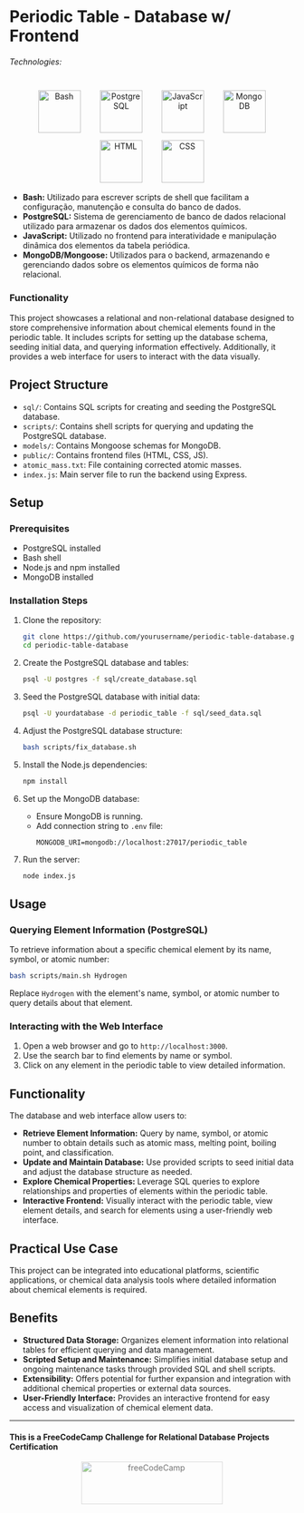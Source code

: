 # Periodic Table - Database w/ Frontend

###### Technologies:
<p align="center">
<img src="https://img.icons8.com/color/75/000000/console.png" width="75" height="75" alt="Bash" style="margin: 10px 15px 0 15px;" />
<img src="https://raw.githubusercontent.com/danielcranney/readme-generator/main/public/icons/skills/postgresql-colored.svg" width="75" height="75" alt="PostgreSQL" style="margin: 10px 15px 0 15px;" />
<img src="https://img.icons8.com/color/75/000000/javascript.png" width="75" height="75" alt="JavaScript" style="margin: 10px 15px 0 15px;" />
<img src="https://img.icons8.com/color/75/000000/mongodb.png" width="75" height="75" alt="MongoDB" style="margin: 10px 15px 0 15px;" />
<img src="https://img.icons8.com/color/75/000000/html-5.png" width="75" height="75" alt="HTML" style="margin: 10px 15px 0 15px;" />
<img src="https://img.icons8.com/color/75/000000/css3.png" width="75" height="75" alt="CSS" style="margin: 10px 15px 0 15px;" />
</p>

- **Bash:** Utilizado para escrever scripts de shell que facilitam a configuração, manutenção e consulta do banco de dados.
- **PostgreSQL:** Sistema de gerenciamento de banco de dados relacional utilizado para armazenar os dados dos elementos químicos.
- **JavaScript:** Utilizado no frontend para interatividade e manipulação dinâmica dos elementos da tabela periódica.
- **MongoDB/Mongoose:** Utilizados para o backend, armazenando e gerenciando dados sobre os elementos químicos de forma não relacional.

### Functionality

This project showcases a relational and non-relational database designed to store comprehensive information about chemical elements found in the periodic table. It includes scripts for setting up the database schema, seeding initial data, and querying information effectively. Additionally, it provides a web interface for users to interact with the data visually.

## Project Structure

- `sql/`: Contains SQL scripts for creating and seeding the PostgreSQL database.
- `scripts/`: Contains shell scripts for querying and updating the PostgreSQL database.
- `models/`: Contains Mongoose schemas for MongoDB.
- `public/`: Contains frontend files (HTML, CSS, JS).
- `atomic_mass.txt`: File containing corrected atomic masses.
- `index.js`: Main server file to run the backend using Express.

## Setup

### Prerequisites

- PostgreSQL installed
- Bash shell
- Node.js and npm installed
- MongoDB installed

### Installation Steps

1. Clone the repository:
   ```bash
   git clone https://github.com/yourusername/periodic-table-database.git
   cd periodic-table-database
   ```

2. Create the PostgreSQL database and tables:
   ```bash
   psql -U postgres -f sql/create_database.sql
   ```

3. Seed the PostgreSQL database with initial data:
   ```bash
   psql -U yourdatabase -d periodic_table -f sql/seed_data.sql
   ```

4. Adjust the PostgreSQL database structure:
   ```bash
   bash scripts/fix_database.sh
   ```

5. Install the Node.js dependencies:
   ```bash
   npm install
   ```

6. Set up the MongoDB database:
   - Ensure MongoDB is running.
   - Add connection string to `.env` file:
     ```
     MONGODB_URI=mongodb://localhost:27017/periodic_table
     ```

7. Run the server:
   ```bash
   node index.js
   ```

## Usage

### Querying Element Information (PostgreSQL)

To retrieve information about a specific chemical element by its name, symbol, or atomic number:

```bash
bash scripts/main.sh Hydrogen
```

Replace `Hydrogen` with the element's name, symbol, or atomic number to query details about that element.

### Interacting with the Web Interface

1. Open a web browser and go to `http://localhost:3000`.
2. Use the search bar to find elements by name or symbol.
3. Click on any element in the periodic table to view detailed information.

## Functionality

The database and web interface allow users to:

- **Retrieve Element Information:** Query by name, symbol, or atomic number to obtain details such as atomic mass, melting point, boiling point, and classification.
- **Update and Maintain Database:** Use provided scripts to seed initial data and adjust the database structure as needed.
- **Explore Chemical Properties:** Leverage SQL queries to explore relationships and properties of elements within the periodic table.
- **Interactive Frontend:** Visually interact with the periodic table, view element details, and search for elements using a user-friendly web interface.

## Practical Use Case

This project can be integrated into educational platforms, scientific applications, or chemical data analysis tools where detailed information about chemical elements is required.

## Benefits

- **Structured Data Storage:** Organizes element information into relational tables for efficient querying and data management.
- **Scripted Setup and Maintenance:** Simplifies initial database setup and ongoing maintenance tasks through provided SQL and shell scripts.
- **Extensibility:** Offers potential for further expansion and integration with additional chemical properties or external data sources.
- **User-Friendly Interface:** Provides an interactive frontend for easy access and visualization of chemical element data.

---
#### This is a FreeCodeCamp Challenge for Relational Database Projects Certification
<p align="center">
<img src="https://cdn.freecodecamp.org/platform/universal/fcc_primary.svg" width="250" height="75" alt="freeCodeCamp" style="margin: 0 15px; opacity: 0.6" />
</p>
